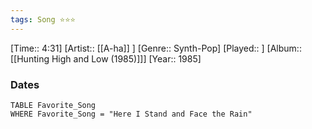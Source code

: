 ```yaml
---
tags: Song ⭐⭐⭐ 
---
```

[Time:: 4:31]
[Artist:: [[A-ha]] ]
[Genre:: Synth-Pop]
[Played:: ]
[Album:: [[Hunting High and Low (1985)]]]
[Year:: 1985]
### Dates
````dataview
TABLE Favorite_Song
WHERE Favorite_Song = "Here I Stand and Face the Rain"
````